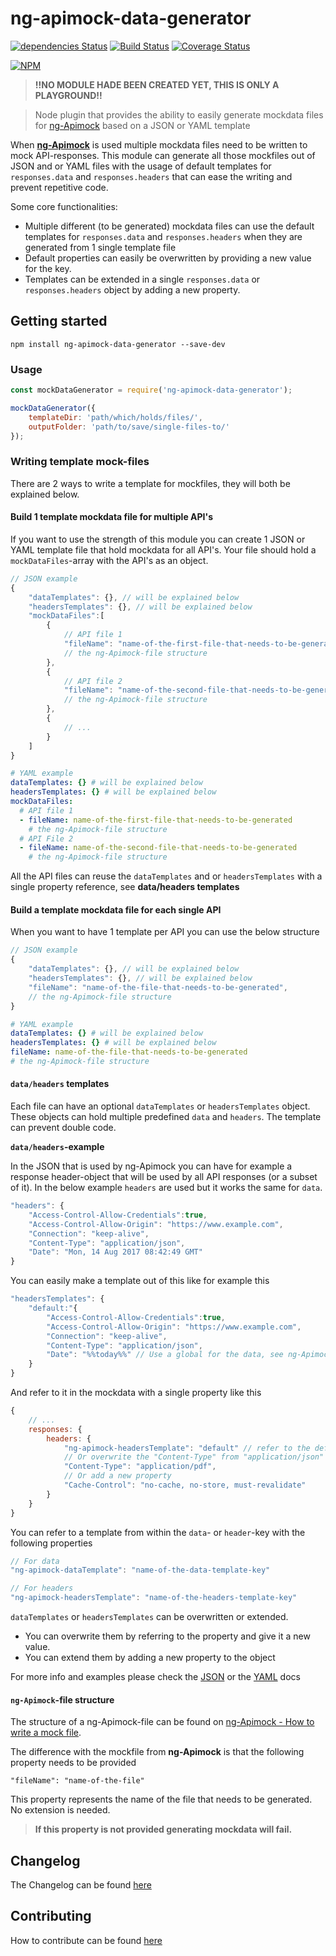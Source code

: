 # ng-apimock-data-generator

[![dependencies Status](https://david-dm.org/wswebcreation/ng-apimock-data-generator/status.svg)](https://david-dm.org/wswebcreation/ng-apimock-data-generator) [![Build Status](https://travis-ci.org/wswebcreation/ng-apimock-data-generator.svg?branch=master)](https://travis-ci.org/wswebcreation/ng-apimock-data-generator) [![Coverage Status](https://coveralls.io/repos/github/wswebcreation/ng-apimock-data-generator/badge.svg?branch=master)](https://coveralls.io/github/wswebcreation/ng-apimock-data-generator?branch=master)

[![NPM](https://nodei.co/npm/ng-apimock-data-generator.png)](https://nodei.co/npm/ng-apimock-data-generator/)

> **!!NO MODULE HADE BEEN CREATED YET, THIS IS ONLY A PLAYGROUND!!**

> Node plugin that provides the ability to easily generate mockdata files for [ng-Apimock](https://github.com/mdasberg/ng-apimock) based on a JSON or YAML template

When **[ng-Apimock](https://github.com/mdasberg/ng-apimock)** is used multiple mockdata files need to be written to mock API-responses.
This module can generate all those mockfiles out of JSON and or YAML files with the usage of default templates for `responses.data` and `responses.headers` that can ease the writing and prevent repetitive code.

Some core functionalities:

- Multiple different (to be generated) mockdata files can use the default templates for `responses.data` and `responses.headers` when they are generated from 1 single template file
- Default properties can easily be overwritten by providing a new value for the key.
- Templates can be extended in a single `responses.data` or `responses.headers` object by adding a new property.


## Getting started

```shell
npm install ng-apimock-data-generator --save-dev
```

### Usage

```js
const mockDataGenerator = require('ng-apimock-data-generator');

mockDataGenerator({
    templateDir: 'path/which/holds/files/',
    outputFolder: 'path/to/save/single-files-to/'
});
```

### Writing template mock-files
There are 2 ways to write a template for mockfiles, they will both be explained below.

#### Build 1 template mockdata file for multiple API's
If you want to use the strength of this module you can create 1 JSON or YAML template file that hold mockdata for all API's.
Your file should hold a `mockDataFiles`-array with the API's as an object.


```js
// JSON example
{
    "dataTemplates": {}, // will be explained below
    "headersTemplates": {}, // will be explained below
    "mockDataFiles":[
        {
            // API file 1
            "fileName": "name-of-the-first-file-that-needs-to-be-generated",
            // the ng-Apimock-file structure
        },
        {
            // API file 2
            "fileName": "name-of-the-second-file-that-needs-to-be-generated",
            // the ng-Apimock-file structure
        },
        {
            // ...
        }
    ]
}
```

```yaml
# YAML example
dataTemplates: {} # will be explained below
headersTemplates: {} # will be explained below
mockDataFiles:
  # API file 1
  - fileName: name-of-the-first-file-that-needs-to-be-generated
    # the ng-Apimock-file structure
  # API File 2
  - fileName: name-of-the-second-file-that-needs-to-be-generated
    # the ng-Apimock-file structure
```

All the API files can reuse the `dataTemplates` and or `headersTemplates` with a single property reference, see **data/headers templates**

#### Build a template mockdata file for each single API
When you want to have 1 template per API you can use the below structure

```js
// JSON example
{
    "dataTemplates": {}, // will be explained below
    "headersTemplates": {}, // will be explained below
    "fileName": "name-of-the-file-that-needs-to-be-generated",
    // the ng-Apimock-file structure
}
```

```yaml
# YAML example
dataTemplates: {} # will be explained below
headersTemplates: {} # will be explained below
fileName: name-of-the-file-that-needs-to-be-generated
# the ng-Apimock-file structure
```

#### `data/headers` templates
Each file can have an optional `dataTemplates` or `headersTemplates` object. These objects can hold multiple predefined `data` and `headers`.  The template can prevent double code.

**`data/headers`-example**

In the JSON that is used by ng-Apimock you can have for example a response header-object that will be used by all API responses (or a subset of it).
In the below example `headers` are used but it works the same for `data`.

```js
"headers": {
    "Access-Control-Allow-Credentials":true,
    "Access-Control-Allow-Origin": "https://www.example.com",
    "Connection": "keep-alive",
    "Content-Type": "application/json",
    "Date": "Mon, 14 Aug 2017 08:42:49 GMT"
}
```

You can easily make a template out of this like for example this

```js
"headersTemplates": {
    "default:"{
        "Access-Control-Allow-Credentials":true,
        "Access-Control-Allow-Origin": "https://www.example.com",
        "Connection": "keep-alive",
        "Content-Type": "application/json",
        "Date": "%%today%%" // Use a global for the data, see ng-Apimock readme for more info about globals
    }
}
```

And refer to it in the mockdata with a single property like this

```js
{
    // ...
    responses: {
        headers: {
            "ng-apimock-headersTemplate": "default" // refer to the default headers template from above
            // Or overwrite the "Content-Type" from "application/json" to
            "Content-Type": "application/pdf",
            // Or add a new property
            "Cache-Control": "no-cache, no-store, must-revalidate"
        }
    }
}
```

You can refer to a template from within the `data`- or `header`-key with the following properties

```js
// For data
"ng-apimock-dataTemplate": "name-of-the-data-template-key"

// For headers
"ng-apimock-headersTemplate": "name-of-the-headers-template-key"
```

`dataTemplates` or `headersTemplates` can be overwritten or extended.

- You can overwrite them by referring to the property and give it a new value.
- You can extend them by adding a new property to the object

For more info and examples please check the [JSON](./docs/JSON.MD) or the [YAML](./docs/YAML.MD) docs


#### `ng-Apimock`-file structure
The structure of a ng-Apimock-file can be found on [ng-Apimock - How to write a mock file](https://github.com/mdasberg/ng-apimock#howto-write-mocks).

The difference with the mockfile from **ng-Apimock** is that the following property needs to be provided

`"fileName": "name-of-the-file"`

This property represents the name of the file that needs to be generated. No extension is needed.

> **If this property is not provided generating mockdata will fail.**

## Changelog
The Changelog can be found [here](./CHANGELOG.md)

## Contributing
How to contribute can be found [here](./docs/CONTRIBUTING.md)